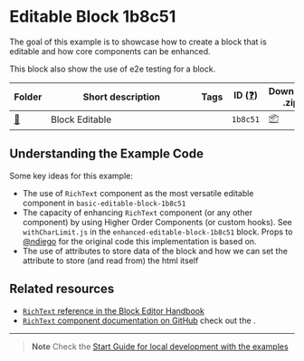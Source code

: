 # Editable Block 1b8c51

The goal of this example is to showcase how to create a block that is editable and how core components can be enhanced.

This block also show the use of e2e testing for a block.

<!-- Please, do not remove these @TABLE EXAMPLES BEGIN and @TABLE EXAMPLES END comments or modify the table inside. This table is automatically generated from the data at _data/examples.json and _data/tags.json -->
<!-- @TABLE EXAMPLES BEGIN -->

| Folder                                                                                                 | <span style="display: inline-block; width:250px">Short description</span> | Tags | ID ([❓](https://github.com/WordPress/block-development-examples/wiki/04-Why-an-ID-for-every-example%3F 'Why an ID for every example?')) | Download .zip                                                                                                                                                                                                                                                     | Live Demo                                                                                                                                                                                                                                                                                                                                                                             |
| ------------------------------------------------------------------------------------------------------ | ------------------------------------------------------------------------- | ---- | ---------------------------------------------------------------------------------------------------------------------------------------- | ----------------------------------------------------------------------------------------------------------------------------------------------------------------------------------------------------------------------------------------------------------------- | ------------------------------------------------------------------------------------------------------------------------------------------------------------------------------------------------------------------------------------------------------------------------------------------------------------------------------------------------------------------------------------- |
| [📁](https://github.com/WordPress/block-development-examples/tree/trunk/plugins/editable-block-1b8c51) | Block Editable                                                            |      | `1b8c51`                                                                                                                                 | [📦](https://raw.githubusercontent.com/WordPress/block-development-examples/deploy/zips/editable-block-1b8c51.zip 'Install the plugin using this zip and activate it. Then use the ID of the block (1b8c51) to find it and add it to a post to see it in action') | [![](https://raw.githubusercontent.com/WordPress/block-development-examples/trunk/_assets/icon-wp.svg)](https://playground.wordpress.net/?blueprint-url=https://raw.githubusercontent.com/WordPress/block-development-examples/trunk/plugins/editable-block-1b8c51/_playground/blueprint.json 'Use the ID of the block (1b8c51) to find it and add it to a post to see it in action') |

<!-- @TABLE EXAMPLES END -->

## Understanding the Example Code

Some key ideas for this example:

-   The use of `RichText` component as the most versatile editable component in `basic-editable-block-1b8c51`
-   The capacity of enhancing `RichText` component (or any other component) by using Higher Order Components (or custom hooks). See `withCharLimit.js` in the `enhanced-editable-block-1b8c51` block. Props to [@ndiego](https://github.com/ndiego) for the original code this implementation is based on.
-   The use of attributes to store data of the block and how we can set the attribute to store (and read from) the html itself

## Related resources

-   [`RichText` reference in the Block Editor Handbook](https://developer.wordpress.org/block-editor/reference-guides/richtext/)
-   [`RichText` component documentation on GitHub](https://github.com/WordPress/gutenberg/blob/HEAD/packages/block-editor/src/components/rich-text/README.md)
    check out the .

---

> **Note**
> Check the [Start Guide for local development with the examples](https://github.com/WordPress/block-development-examples/wiki/02-Examples#start-guide-for-local-development-with-the-examples)
